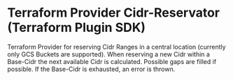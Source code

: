 # Terraform Provider Cidr-Reservator (Terraform Plugin SDK)

Terraform Provider for reserving Cidr Ranges in a central location (currently only GCS Buckets are supported).
When reserving a new Cidr within a Base-Cidr the next available Cidr is calculated. Possible gaps are filled if possible. If the Base-Cidr is exhausted, an error is thrown.


